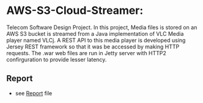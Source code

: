 AWS-S3-Cloud-Streamer:
================================
Telecom Software Design Project.
In this project, Media files is stored on an AWS S3 bucket is streamed from a Java implementation of VLC Media player named VLCj.
A REST API to this media player is developed using Jersey REST framework so that it was be accessed by making HTTP requests. 
The .war web files are run in Jetty server with HTTP2 confirguration to provide lesser latency. 

## Report
* see [Report](https://github.com/shank7485/AWS-S3-Cloud-Streamer/raw/master/TSD%20Report.pdf) file
